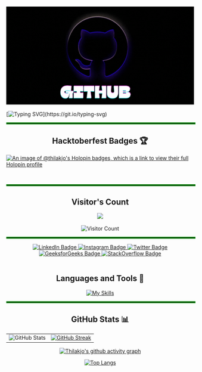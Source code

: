 ![GIF Description](https://raw.githubusercontent.com/thilakjo/thilakjo/refs/heads/main/Github.gif)

[![Typing SVG](https://readme-typing-svg.demolab.com?font=Fira+Code&size=30&pause=1000&color=00FF00&center=true&vCenter=true&width=900&lines=Hey+there!+I'm+Thilak,+I+am+ok!)](https://git.io/typing-svg)

<hr style="border: 2px solid green; width: 100%;">

<h2 align="center"> Hacktoberfest Badges 🏆</h2>

[![An image of @thilakjo's Holopin badges, which is a link to view their full Holopin profile](https://holopin.me/thilakjo)](https://holopin.io/@thilakjo)
  
<br>

<hr style="border: 2px solid green; width: 100%;">


<div align="center">
  
<h2>Visitor's Count</h2>

![](https://komarev.com/ghpvc/?username=thilakjo&color=ff69b4)

![Visitor Count](https://profile-counter.glitch.me/{thilakjo}/count.svg) 

</div>

<hr style="border: 2px solid green; width: 100%;">


<div id="header" align="center">
<div id="badges">
  <a href="https://www.linkedin.com/in/thilakjo/">
    <img src="https://img.shields.io/badge/-LinkedIn-0077B5?style=for-the-badge&logo=linkedin&logoColor=white" alt="LinkedIn Badge"/>
  </a>
  <a href="https://www.instagram.com/thilakjo">
    <img src="https://img.shields.io/badge/-Instagram-E1306C?style=for-the-badge&logo=instagram&logoColor=white" alt="Instagram Badge"/>
  </a>
  <a href="https://twitter.com/thilakjo">
    <img src="https://img.shields.io/badge/-Twitter-1DA1F2?style=for-the-badge&logo=twitter&logoColor=white&bg=000000" alt="Twitter Badge"/>
  </a>
  <a href="https://www.geeksforgeeks.org/user/thilakjo/">
    <img src="https://img.shields.io/badge/-GeeksforGeeks-5A30C1?style=for-the-badge&logo=geeksforgeeks&logoColor=white&bg=00FF00" alt="GeeksforGeeks Badge"/>
  </a>
  <a href="https://stackoverflow.com/users/20220388/thilak">
    <img src="https://img.shields.io/badge/-StackOverflow-FE7A16?style=for-the-badge&logo=stackoverflow&logoColor=white" alt="StackOverflow Badge"/>
  </a>
</div>
</div>
<br>

 <div align="center"> 
  <h2>Languages and Tools 🧰</h2>
   
 [![My Skills](https://skillicons.dev/icons?i=py,java,js,html,css,react,bootstrap,figma,vscode,github,&theme=dark&perline=10)](https://skillicons.dev)

</div>

<hr style="border: 2px solid green; width: 100%;">


<div align="center">

<h2 align="center">GitHub Stats 📊</h2>
<table>
  <tr>
    <td align="center">
      <img src="https://github-readme-stats.vercel.app/api?username=thilakjo&show_icons=true&theme=github_dark" alt="GitHub Stats" />
    </td>
    <td align="center">
      <a href="https://git.io/streak-stats">
        <img src="https://streak-stats.demolab.com/?user=thilakjo&show_icons=true&theme=github_dark" alt="GitHub Streak" />
      </a>
    </td>
  </tr>
</table>

<div align="center">
  
[![Thilakjo's github activity graph](https://github-readme-activity-graph.vercel.app/graph?username=thilakjo&theme=github-dark)](https://github.com/thilakjo/github-readme-activity-graph)

</div>

<div align="center">

[![Top Langs](https://github-readme-stats.vercel.app/api/top-langs/?username=thilakjo&layout=donut-vertical&theme=github_dark)](https://github.com/thilakjo/github-readme-stats)

</div>
